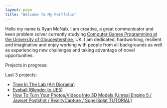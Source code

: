 ```yaml
---
layout: page
title: "Welcome To My Portfolio"
---
```


Hello my name is Ryan McNab. I am creative, a great communicator and keen problem solver currently studying [Computer Games Programming at the University of Gloucestershire](https://www.glos.ac.uk/courses/course/cgp-bsc-computer-games-programming/), UK. 
I am dedicated, hardworking, resilient and imaginative and enjoy working with people from all backgrounds as well as experiencing new challenges and taking advantage of novel opportunities.

Projects in progress:

Last 3 projects:
- [Time In The Lab (Art Diorama)](https://onlyrynmc.github.io/ArtDiorama/)
- [Eyeball (Blender to UE5)](https://onlyrynmc.github.io/Eyeball/)
- [How To Turn Your Photos/Videos Into 3D Models (Unreal Engine 5 / Jawset Postshot / RealityCapture / SuperSplat TUTORIAL)](https://onlyrynmc.github.io/PCParts/) 

